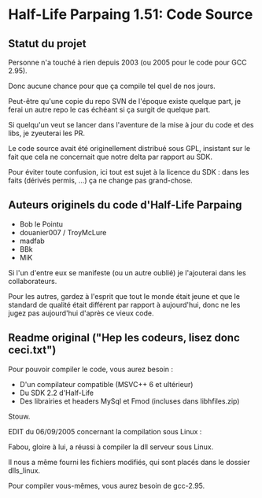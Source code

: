 # Half-Life Parpaing 1.51: Code Source


## Statut du projet

Personne n'a touché à rien depuis 2003 (ou 2005 pour le code pour GCC 2.95).

Donc aucune chance pour que ça compile tel quel de nos jours.

Peut-être qu'une copie du repo SVN de l'époque existe quelque part, je
ferai un autre repo le cas échéant si ça surgit de quelque part.

Si quelqu'un veut se lancer dans l'aventure de la mise à jour du code et
des libs, je zyeuterai les PR.

Le code source avait été originellement distribué sous GPL, insistant sur
le fait que cela ne concernait que notre delta par rapport au SDK.

Pour éviter toute confusion, ici tout est sujet à la licence du SDK :
dans les faits (dérivés permis, ...) ça ne change pas grand-chose.


## Auteurs originels du code d'Half-Life Parpaing

- Bob le Pointu
- douanier007 / TroyMcLure
- madfab
- BBk
- MiK

Si l'un d'entre eux se manifeste (ou un autre oublié) je l'ajouterai dans les collaborateurs.

Pour les autres, gardez à l'esprit que tout le monde était jeune et que
le standard de qualité était différent par rapport à aujourd'hui, donc
ne les jugez pas aujourd'hui d'après ce vieux code.


## Readme original ("Hep les codeurs, lisez donc ceci.txt")

Pour pouvoir compiler le code, vous aurez besoin :

- D'un compilateur compatible (MSVC++ 6 et ultérieur)
- Du SDK 2.2 d'Half-Life
- Des librairies et headers MySql et Fmod (incluses dans libhfiles.zip)

Stouw.

EDIT du 06/09/2005 concernant la compilation sous Linux :

Fabou, gloire à lui, a réussi à compiler la dll serveur sous Linux.

Il nous a même fourni les fichiers modifiés, qui sont placés dans le dossier dlls_linux.

Pour compiler vous-mêmes, vous aurez besoin de gcc-2.95.
